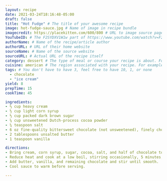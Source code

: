 ```yaml
---
layout: recipe
date: 2021-03-24T18:16:48-05:00
draft: false
title: "Hot Fudge" # The title of your awesome recipe
image: hot-fudge-sauce.jpg # Name of image in recipe bundle
imagecredit: https://placekitten.com/600/800 # URL to image source page, website, or creator
YouTubeID: # The F2SYDXV1W1w part of https://www.youtube.com/watch?v=F2SYDXV1W1w
authorName: # Name of the recipe/article author
authorURL: # URL of their home website
sourceName: # Name of the source website
sourceURL: # Actual URL of the recipe itself
category: dessert # The type of meal or course your recipe is about. For example: "dinner", "entree", or "dessert".
cuisine: american # The region associated with your recipe. For example, "French", Mediterranean", or "American".
tags: # You don't have to have 3, feel free to have 10, 1, or none
  - chocolate
  - "ice cream"
yield: 8
prepTime: 15
cookTime: 45

ingredients:
- ⅔ cup heavy cream
- ½ cup light corn syrup  
- ⅓ cup packed dark brown sugar  
- ¼ cup unsweetened Dutch-process cocoa powder  
- ¼ teaspoon salt
- 6 oz fine-quality bittersweet chocolate (not unsweetened), finely chopped  
- 2 tablespoons unsalted butter  
- 1 teaspoon vanilla  

directions:
- Bring cream, corn syrup, sugar, cocoa, salt, and half of chocolate to a boil in a 1 to 1 ½-quart heavy saucepan over moderate heat, stirring, until chocolate is melted.
- Reduce heat and cook at a low boil, stirring occasionally, 5 minutes, then remove from heat.
- Add butter, vanilla, and remaining chocolate and stir until smooth.
- Cool sauce to warm before serving.

---
```


<!-- 
## Hot Fudge Sauce

Gourmet, February 2004. Makes about 2 cups. This recipe takes about 30 minutes
from start to finish.


* Sauce can be made ahead and cooled completely, then chilled in an airtight
  container or jar. Reheat before using.
* Sauce can be eaten directly from the jar with a spoon, or with your fingers
  in a pinch.
* I have used Baker's chocolate squares and I never chop them.
* This recipe doubles or triples nicely.

 -->
